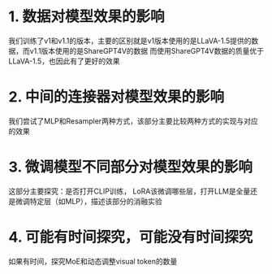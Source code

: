 # 1. 数据对模型效果的影响
我们训练了v1和v1.1的版本，主要的区别就是v1版本使用的是LLaVA-1.5提供的数据，而v1.1版本使用的是ShareGPT4V的数据
而使用ShareGPT4V数据的质量优于LLaVA-1.5，也因此有了更好的效果

# 2. 中间的连接器对模型效果的影响
我们尝试了MLP和Resampler两种方式，该部分主要比较两种方式的实现与对应的效果

# 3. 微调模型不同部分对模型效果的影响
这部分主要探究：是否打开CLIP训练， LoRA该微调哪些层，打开LLM是全量还是微调特定层（如MLP），描述该部分的消融实验

# 4. 可能有时间探究，可能没有时间探究
如果有时间，探究MoE和动态调整visual token的数量

